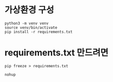 # 가상환경 구성
```
python3 -m venv venv
source venv/bin/activate
pip install -r requirements.txt
```

# requirements.txt 만드려면
```
pip freeze > requirements.txt
```

```
nohup 
```

